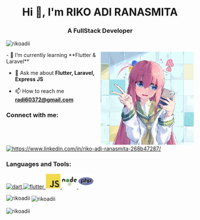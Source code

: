 <h1 align="center">Hi 👋, I'm RIKO ADI RANASMITA</h1>
<h3 align="center">A FullStack Developer</h3>

<p align="left"> <img src="https://komarev.com/ghpvc/?username=rikoadii&label=Profile%20views&color=0e75b6&style=flat" alt="rikoadii" /> </p>
<img align="right" alt="Coding" width="250" height="250" src="93891269.png">
- 🌱 I’m currently learning **Flutter & Laravel**

- 💬 Ask me about **Flutter, Laravel, Express JS**

- 📫 How to reach me **radi60372@gmail.com**

<h3 align="left">Connect with me:</h3>
<p align="left">
<a href="https://linkedin.com/in/https://www.linkedin.com/in/riko-adi-ranasmita-268b47287/" target="blank"><img align="center" src="https://raw.githubusercontent.com/rahuldkjain/github-profile-readme-generator/master/src/images/icons/Social/linked-in-alt.svg" alt="https://www.linkedin.com/in/riko-adi-ranasmita-268b47287/" height="30" width="40" /></a>
</p>

<h3 align="left">Languages and Tools:</h3>
<p align="left"> <a href="https://dart.dev" target="_blank" rel="noreferrer"> <img src="https://www.vectorlogo.zone/logos/dartlang/dartlang-icon.svg" alt="dart" width="40" height="40"/> </a> <a href="https://flutter.dev" target="_blank" rel="noreferrer"> <img src="https://www.vectorlogo.zone/logos/flutterio/flutterio-icon.svg" alt="flutter" width="40" height="40"/> </a> <a href="https://developer.mozilla.org/en-US/docs/Web/JavaScript" target="_blank" rel="noreferrer"> <img src="https://raw.githubusercontent.com/devicons/devicon/master/icons/javascript/javascript-original.svg" alt="javascript" width="40" height="40"/> </a> <a href="https://nodejs.org" target="_blank" rel="noreferrer"> <img src="https://raw.githubusercontent.com/devicons/devicon/master/icons/nodejs/nodejs-original-wordmark.svg" alt="nodejs" width="40" height="40"/> </a> <a href="https://www.php.net" target="_blank" rel="noreferrer"> <img src="https://raw.githubusercontent.com/devicons/devicon/master/icons/php/php-original.svg" alt="php" width="40" height="40"/> </a> </p>

<p><img align="left" src="https://github-readme-stats.vercel.app/api/top-langs?username=rikoadii&show_icons=true&locale=en&layout=compact" alt="rikoadii" /></p>

<p>&nbsp;<img align="center" src="https://github-readme-stats.vercel.app/api?username=rikoadii&show_icons=true&locale=en" alt="rikoadii" /></p>

<p><img align="center" src="https://github-readme-streak-stats.herokuapp.com/?user=rikoadii&" alt="rikoadii" /></p>

